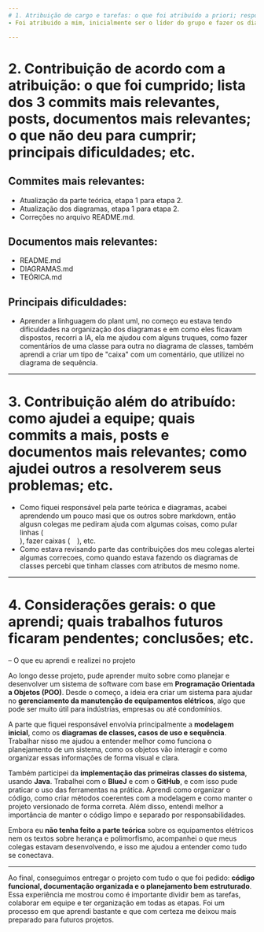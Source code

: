 ```yaml
---
# 1.⁠ ⁠Atribuição de cargo e tarefas: o que foi atribuído a priori; responsabilidades; o que foi exercido na prática; etc;
- Foi atribuido a mim, inicialmente ser o líder do grupo e fazer os diagramas, mas passamos por algumas turbulências, uma vez que o integrante responsável pela parte teórica (base do nosso projeto) desistiu da máteria, com isso, assumi também a parte teórica. Oque executei na prática foram realmente os diagramas e a parte teórica, alem de formartar, organizar e revisar o repositória grupo7.

---
```

# 2.⁠ ⁠⁠Contribuição de acordo com a atribuição: o que foi cumprido; lista dos 3 commits mais relevantes, posts, documentos mais relevantes; o que não deu para cumprir; principais dificuldades; etc.
## Commites mais relevantes:
- Atualização da parte teórica, etapa 1 para etapa 2.
- Atualização dos diagramas, etapa 1 para etapa 2.
- Correções no arquivo README.md.

## Documentos mais relevantes:
- README.md
- DIAGRAMAS.md
- TEÓRICA.md

## Principais dificuldades:
- Aprender a linhguagem do plant uml, no começo eu estava tendo dificuldades na organização dos diagramas e em como eles ficavam dispostos, recorri a IA, ela me ajudou com alguns truques, como fazer comentários de uma classe para outra no diagrama de classes, também aprendi a criar um tipo de "caixa" com um comentário, que utilizei no diagrama de sequência.

---

# 3.⁠ ⁠⁠Contribuição além do atribuído: como ajudei a equipe; quais commits a mais, posts e documentos mais relevantes; como ajudei outros a resolverem seus problemas; etc.
- Como fiquei responsável pela parte teórica e diagramas, acabei aprendendo um pouco masi que os outros sobre markdown, então algusn colegas me pediram ajuda com algumas coisas, como pular linhas (<br>), fazer caixas (```  ```), etc.
- Como estava revisando parte das contribuições dos meu colegas alertei algumas correcoes, como quando estava fazendo os diagramas de classes percebi que tinham classes com atributos de mesmo nome.

---

# 4.⁠ ⁠⁠Considerações gerais: o que aprendi; quais trabalhos futuros ficaram pendentes; conclusões; etc.
– O que eu aprendi e realizei no projeto

Ao longo desse projeto, pude aprender muito sobre como planejar e desenvolver um sistema de software com base em **Programação Orientada a Objetos (POO)**. Desde o começo, a ideia era criar um sistema para ajudar no **gerenciamento da manutenção de equipamentos elétricos**, algo que pode ser muito útil para indústrias, empresas ou até condomínios.

A parte que fiquei responsável envolvia principalmente a **modelagem inicial**, como os **diagramas de classes, casos de uso e sequência**. Trabalhar nisso me ajudou a entender melhor como funciona o planejamento de um sistema, como os objetos vão interagir e como organizar essas informações de forma visual e clara.

Também participei da **implementação das primeiras classes do sistema**, usando **Java**. Trabalhei com o **BlueJ** e com o **GitHub**, e com isso pude praticar o uso das ferramentas na prática. Aprendi como organizar o código, como criar métodos coerentes com a modelagem e como manter o projeto versionado de forma correta. Além disso, entendi melhor a importância de manter o código limpo e separado por responsabilidades.

Embora eu **não tenha feito a parte teórica** sobre os equipamentos elétricos nem os textos sobre herança e polimorfismo, acompanhei o que meus colegas estavam desenvolvendo, e isso me ajudou a entender como tudo se conectava.

---

Ao final, conseguimos entregar o projeto com tudo o que foi pedido: **código funcional, documentação organizada e o planejamento bem estruturado**. Essa experiência me mostrou como é importante dividir bem as tarefas, colaborar em equipe e ter organização em todas as etapas. Foi um processo em que aprendi bastante e que com certeza me deixou mais preparado para futuros projetos.


